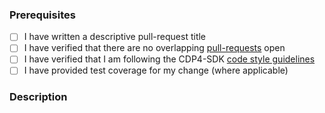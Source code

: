 ### Prerequisites

- [ ] I have written a descriptive pull-request title
- [ ] I have verified that there are no overlapping [pull-requests](https://github.com/RHEAGROUP/CDP4-BatchEditor-Community-Edition/pulls) open
- [ ] I have verified that I am following the CDP4-SDK [code style guidelines](https://raw.githubusercontent.com/RHEAGROUP/CDP4-BatchEditor-Community-Edition/master/.github/CONTRIBUTING.md)
- [ ] I have provided test coverage for my change (where applicable)

### Description
<!-- A description of the changes proposed in the pull-request -->

<!-- Thanks for contributing to CDP4-BatchEditor! -->